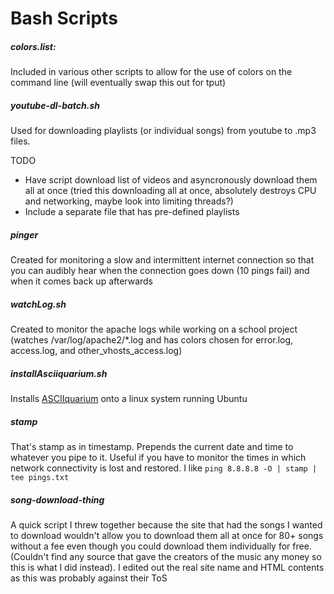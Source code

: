 # Bash Scripts

##### colors.list:

Included in various other scripts to allow for the use of colors on the command line (will eventually swap this out for tput)

##### youtube-dl-batch.sh

Used for downloading playlists (or individual songs) from youtube to .mp3 files.

TODO

- Have script download list of videos and asyncronously download them all at once
    (tried this downloading all at once, absolutely destroys CPU and networking, maybe look into limiting threads?)
- Include a separate file that has pre-defined playlists

##### pinger

Created for monitoring a slow and intermittent internet connection so that you can audibly hear when the connection goes down (10 pings fail) and when it comes back up afterwards

##### watchLog.sh

Created to monitor the apache logs while working on a school project (watches /var/log/apache2/\*.log and has colors chosen for error.log, access.log, and other_vhosts_access.log)

##### installAsciiquarium.sh

Installs [ASCIIquarium](https://robobunny.com/projects/asciiquarium/html/) onto a linux system running Ubuntu

##### stamp

That's stamp as in timestamp. Prepends the current date and time to whatever you pipe to it. Useful if you have to monitor the times in which network connectivity is lost and restored. I like `ping 8.8.8.8 -O | stamp | tee pings.txt`

##### song-download-thing

A quick script I threw together because the site that had the songs I wanted to download wouldn't allow you to download them all at once for 80+ songs without a fee even though you could download them individually for free. (Couldn't find any source that gave the creators of the music any money so this is what I did instead). I edited out the real site name and HTML contents as this was probably against their ToS
